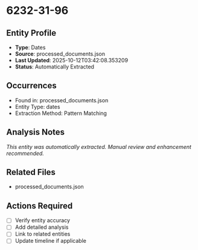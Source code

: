 # 6232-31-96

## Entity Profile
- **Type**: Dates
- **Source**: processed_documents.json
- **Last Updated**: 2025-10-12T03:42:08.353209
- **Status**: Automatically Extracted

## Occurrences
- Found in: processed_documents.json
- Entity Type: dates
- Extraction Method: Pattern Matching

## Analysis Notes
*This entity was automatically extracted. Manual review and enhancement recommended.*

## Related Files
- processed_documents.json

## Actions Required
- [ ] Verify entity accuracy
- [ ] Add detailed analysis
- [ ] Link to related entities
- [ ] Update timeline if applicable

